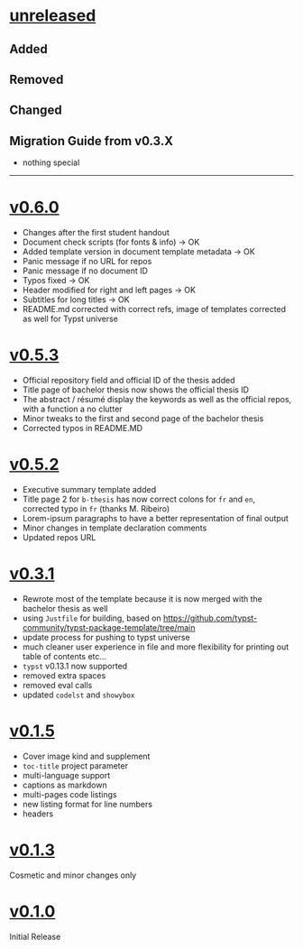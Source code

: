 # [unreleased](https://github.com/<author>/<my-package>/releases/tag/<the-tag>)

## Added

## Removed

## Changed

## Migration Guide from v0.3.X
- nothing special

---
# [v0.6.0](https://github.com/ISC-HEI/isc-hei-report/releases/tag/0.5.3)
- Changes after the first student handout
- Document check scripts (for fonts & info) -> OK
- Added template version in document template metadata -> OK
- Panic message if no URL for repos
- Panic message if no document ID
- Typos fixed -> OK
- Header modified for right and left pages -> OK
- Subtitles for long titles -> OK
- README.md corrected with correct refs, image of templates corrected as well for Typst universe

# [v0.5.3](https://github.com/ISC-HEI/isc-hei-report/releases/tag/0.5.3)
- Official repository field and official ID of the thesis added
- Title page of bachelor thesis now shows the official thesis ID
- The abstract / résumé display the keywords as well as the official repos, with a function a no clutter
- Minor tweaks to the first and second page of the bachelor thesis
- Corrected typos in README.MD

# [v0.5.2](https://github.com/ISC-HEI/isc-hei-report/releases/tag/0.5.2)
- Executive summary template added
- Title page 2 for `b-thesis` has now correct colons for `fr` and `en`, corrected typo in `fr` (thanks M. Ribeiro)
- Lorem-ipsum paragraphs to have a better representation of final output
- Minor changes in template declaration comments
- Updated repos URL

# [v0.3.1](https://github.com/ISC-HEI/isc-hei-report/releases/tag/0.3.1)
- Rewrote most of the template because it is now merged with the bachelor thesis as well
- using `Justfile` for building, based on https://github.com/typst-community/typst-package-template/tree/main
- update process for pushing to typst universe
- much cleaner user experience in file and more flexibility for printing out table of contents etc...
- `typst` v0.13.1 now supported
- removed extra spaces
- removed eval calls
- updated `codelst` and `showybox`


# [v0.1.5](https://github.com/ISC-HEI/isc-hei-report/releases/tag/0.1.5)
- Cover image kind and supplement
- `toc-title` project parameter
- multi-language support
- captions as markdown
- multi-pages code listings
- new listing format for line numbers
- headers

# [v0.1.3](https://github.com/ISC-HEI/isc-hei-report/releases/tag/0.1.3)
Cosmetic and minor changes only

# [v0.1.0](https://github.com/ISC-HEI/isc-hei-report/releases/tag/0.1.0)
Initial Release